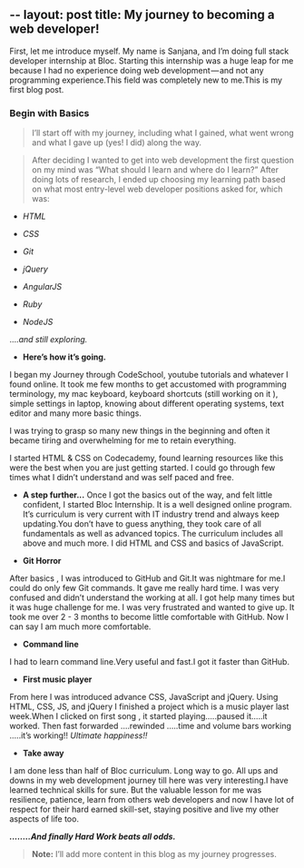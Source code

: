 --
layout: post
title: My journey to becoming a web developer!
--



First, let me introduce myself. My name is Sanjana, and
I’m doing full stack developer internship at Bloc. Starting this internship was a huge leap for me because I had no experience doing web development — and not any programming experience.This field was completely new to me.This is my first blog post.











### **Begin with Basics**

>I’ll start off with my journey, including what I gained, what went wrong and what I gave up (yes! I did) along the way.

>After deciding I wanted to get into web development the first question on my mind was “What should I learn and where do I learn?” After doing lots of research, I ended up choosing my learning path based on what most entry-level web developer positions asked for, which was:

 * _HTML_

* _CSS_

* _Git_

* _jQuery_

* _AngularJS_

* _Ruby_

* _NodeJS_

…._and still exploring._

+ **Here’s how it’s going.**

I began my Journey through CodeSchool, youtube tutorials and whatever I found online. It took me few months to get accustomed with programming terminology, my mac keyboard, keyboard shortcuts (still working on it ), simple settings in laptop, knowing about different operating systems, text editor and many more basic things.


I was trying to grasp so many new things in the beginning and often it became tiring and overwhelming for me to retain everything.<br>

I started HTML & CSS on Codecademy, found learning resources like this were the best when you are just getting started. I could go through few times what I didn’t understand and was self paced and free.

+ **A step further...**
Once I got the basics out of the way, and felt little confident, I started Bloc Internship. It is a well designed online program. It’s curriculum  is very current with IT industry trend and always keep updating.You don’t have to guess anything, they took care of all fundamentals as well as advanced topics.
The curriculum includes all above and much more.
 I did HTML and CSS and basics of JavaScript.



+ **Git Horror**

After basics , I was introduced to GitHub and Git.It was nightmare for me.I
could do only few Git commands. It gave me really hard time. I was very confused and didn’t understand the working at all. I got help many times but it was huge challenge for me. I was very frustrated and wanted to give up. It took me over 2 - 3 months to become little comfortable with GitHub. Now I can say I am much more comfortable.


+ **Command line**

I had to learn command line.Very useful and fast.I got it faster than GitHub.


+ **First music player**

From here I was introduced advance CSS, JavaScript and jQuery. Using HTML, CSS, JS, and jQuery I finished a project which is a music player last week.When I clicked on first song , it started playing…..paused it…..it worked. Then fast forwarded ….rewinded  …..time and volume bars working …..it’s working!!  _Ultimate  happiness!!_


+ **Take away**


I am done less than half of Bloc curriculum. Long way to go. All ups and downs  in my web development journey till here was very interesting.I have learned  technical skills for sure. But the valuable lesson for me was resilience, patience, learn from others web developers and now I have lot of respect for their hard earned skill-set, staying positive and live my other aspects of life too.

_**........And finally Hard Work beats all odds.**_


> **Note:** I’ll add more content in this blog as my journey progresses.
